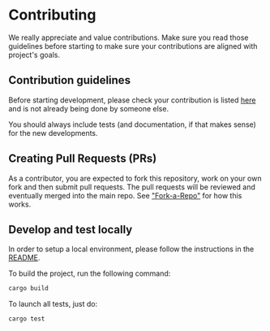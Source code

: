 Contributing 
=======

We really appreciate and value contributions.
Make sure you read those guidelines before starting to make sure your contributions are aligned with project's goals.

## Contribution guidelines

Before starting development, please check your contribution is listed [here](https://github.com/onlydustxyz/deathnote-contributions-starknet/issues) and is not already being done by someone else.

You should always include tests (and documentation, if that makes sense) for the new developments.

## Creating Pull Requests (PRs)

As a contributor, you are expected to fork this repository, work on your own fork and then submit pull requests. The pull requests will be reviewed and eventually merged into the main repo. See ["Fork-a-Repo"](https://help.github.com/articles/fork-a-repo/) for how this works.

## Develop and test locally

In order to setup a local environment, please follow the instructions in the [README](./README.md).

To build the project, run the following command:
```bash
cargo build
```

To launch all tests, just do:
```bash
cargo test
```
